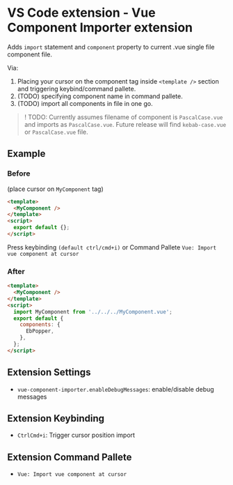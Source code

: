 # VS Code extension - Vue Component Importer extension

Adds `import` statement and `component` property to current .vue single file component file.

Via:

1. Placing your cursor on the component tag inside `<template />` section and triggering keybind/command pallete.
2. (TODO) specifying component name in command pallete.
3. (TODO) import all components in file in one go.

> ! TODO: Currently assumes filename of component is `PascalCase.vue` and imports as `PascalCase.vue`. Future release will find `kebab-case.vue` or `PascalCase.vue` file.

## Example

### Before

(place cursor on `MyComponent` tag)

```html
<template>
  <MyComponent />
</template>
<script>
  export default {};
</script>
```

Press keybinding `(default ctrl/cmd+i)` or Command Pallete `Vue: Import vue component at cursor`

### After

```html
<template>
  <MyComponent />
</template>
<script>
  import MyComponent from '../../../MyComponent.vue';
  export default {
    components: {
      EbPopper,
    },
  };
</script>
```

## Extension Settings

- `vue-component-importer.enableDebugMessages`: enable/disable debug messages

## Extension Keybinding

- `CtrlCmd+i`: Trigger cursor position import

## Extension Command Pallete

- `Vue: Import vue component at cursor`
